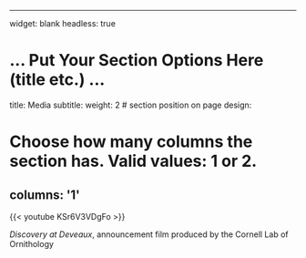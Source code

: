 
---
widget: blank
headless: true

# ... Put Your Section Options Here (title etc.) ...
title: Media
subtitle:
weight: 2  # section position on page
design:
  # Choose how many columns the section has. Valid values: 1 or 2.
  columns: '1'
---

{{< youtube KSr6V3VDgFo >}}

_Discovery at Deveaux_, announcement film produced by the Cornell Lab of Ornithology
